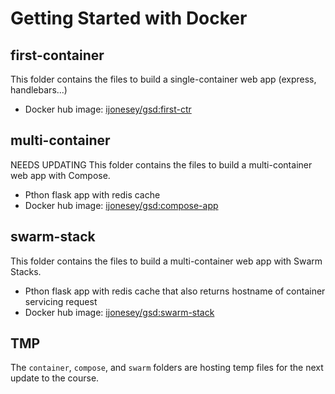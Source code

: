 # Getting Started with Docker


## first-container

This folder contains the files to build a single-container web app (express, handlebars...)
- Docker hub image: [ijonesey/gsd:first-ctr](https://hub.docker.com/repository/docker/ijonesey/gsd)

## multi-container

NEEDS UPDATING
This folder contains the files to build a multi-container web app with Compose.
- Pthon flask app with redis cache
- Docker hub image: [ijonesey/gsd:compose-app](https://hub.docker.com/repository/docker/ijonesey/gsd)

## swarm-stack

This folder contains the files to build a multi-container web app with Swarm Stacks.
- Pthon flask app with redis cache that also returns hostname of container servicing request
- Docker hub image: [ijonesey/gsd:swarm-stack](https://hub.docker.com/repository/docker/ijonesey/gsd)

## TMP
The `container`, `compose`, and `swarm` folders are hosting temp files for the next update to the course.

